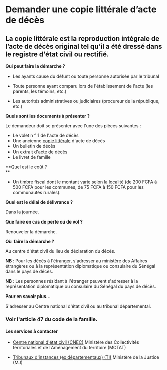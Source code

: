 # Demander une copie littérale d’acte de décès

La copie littérale est la reproduction intégrale de l’acte de décès original tel qu’il a été dressé dans le registre d'état civil ou rectifié.
----------------------------------------------------------------------------------------------------------------------------------------------

**Qui peut faire la démarche ?**

*   Les ayants cause du défunt ou toute personne autorisée par le tribunal
*   Toute personne ayant comparu lors de l'établissement de l'acte (les parents, les témoins, etc.)  
    
*   Les autorités administratives ou judiciaires (procureur de la république, etc.)

**Quels sont les documents à présenter ?**  
  
Le demandeur doit se présenter avec l'une des pièces suivantes :  

*   Le volet n ° 1 de l'acte de décès
*   Une ancienne [copie littérale](../../../services/copie-litterale.md) d'acte de décès
*   Un bulletin de décès
*   Un extrait d'acte de décès
*   Le livret de famille

**Quel est le coût ?  
**

*   Un timbre fiscal dont le montant varie selon la localité (de 200 FCFA à 500 FCFA pour les communes, de 75 FCFA à 150 FCFA pour les communautés rurales).

**Quel est le délai de délivrance ?**

Dans la journée.

**Que faire en cas de perte ou de vol ?**

Renouveler la démarche.

**Où  faire la démarche ?**

Au centre d'état civil du lieu de déclaration du décès.  

**NB** : Pour les décès à l'étranger, s'adresser au ministère des Affaires étrangères ou à la représentation diplomatique ou consulaire du Sénégal dans le pays de décès.  

**NB** : Les personnes résidant à l'étranger peuvent s'adresser à la représentation diplomatique ou consulaire du Sénégal du pays de décès.  

**Pour en savoir plus...**  

S'adresser au Centre national d'état civil ou au tribunal départemental.

### Voir l'article 47 du code de la famille.

#### Les services à contacter

*   [Centre national d'état civil (CNEC)](../../../services/centre-national-detat-civil-cnec.md) Ministère des Collectivités territoriales et de l’Aménagement du territoire (MCTAT)  
    
*   [Tribunaux d'instances (ex départementaux) (TI)](../../../services/tribunaux-dinstances-ex-departementaux-ti.md) Ministère de la Justice (MJ)
